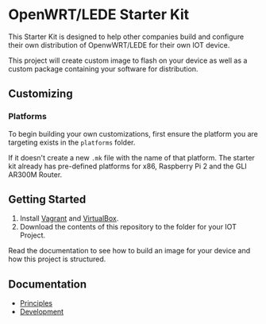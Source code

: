 # OpenWRT/LEDE Starter Kit

This Starter Kit is designed to help other companies build and configure their own distribution of OpenwWRT/LEDE for their own IOT device.

This project will create custom image to flash on your device as well as a custom
package containing your software for distribution.

## Customizing 

### Platforms

To begin building your own customizations, first ensure the platform you are
targeting exists in the `platforms` folder.

If it doesn't create a new `.mk` file with the name of that platform. The starter kit
already has pre-defined platforms for x86, Raspberry Pi 2 and the GLI AR300M Router.

## Getting Started

1. Install [Vagrant](vagrantup.com) and [VirtualBox](virtualbox.org). 
2. Download the contents of this repository to the folder for your IOT Project.

Read the documentation to see how to build an image for your device and how this
project is structured.

## Documentation

- [Principles](docs/principles.md)
- [Development](docs/development.md)
